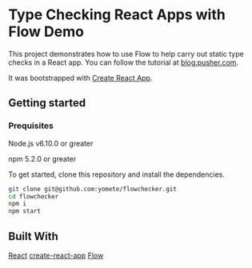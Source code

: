 # Type Checking React Apps with Flow Demo

This project demonstrates how to use Flow to help carry out static type checks in a React app. You can follow the tutorial at [blog.pusher.com](https://pusher.com/tutorials/type-check-react-flow).

It was bootstrapped with [Create React App](https://github.com/facebookincubator/create-react-app).

## Getting started

### Prequisites
Node.js v6.10.0 or greater

npm 5.2.0 or greater

To get started, clone this repository and install the dependencies.

```bash
git clone git@github.com:yomete/flowchecker.git
cd flowchecker
npm i
npm start
```
## Built With

[React](https://reactjs.org/)
[create-react-app](https://github.com/facebook/create-react-app)
[Flow](https://flow.org/en/docs/react/components/)

